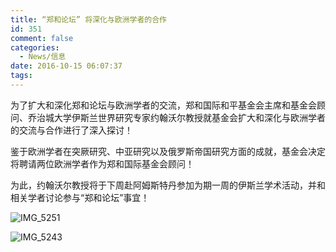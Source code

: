 ```yaml
---
title: “郑和论坛” 将深化与欧洲学者的合作
id: 351
comment: false
categories:
  - News/信息
date: 2016-10-15 06:07:37
tags:
---
```


为了扩大和深化郑和论坛与欧洲学者的交流，郑和国际和平基金会主席和基金会顾问、乔治城大学伊斯兰世界研究专家约翰沃尔教授就基金会扩大和深化与欧洲学者的交流与合作进行了深入探讨！

鉴于欧洲学者在突厥研究、中亚研究以及俄罗斯帝国研究方面的成就，基金会决定将聘请两位欧洲学者作为郑和国际基金会顾问！

为此，约翰沃尔教授将于下周赴阿姆斯特丹参加为期一周的伊斯兰学术活动，并和相关学者讨论参与“郑和论坛”事宜！

![IMG_5251](http://zhengheforum.github.io/uploads/2016/10/IMG_5251-169x300.png)

![IMG_5243](http://zhengheforum.github.io/uploads/2016/10/IMG_5243-300x225.jpg)
